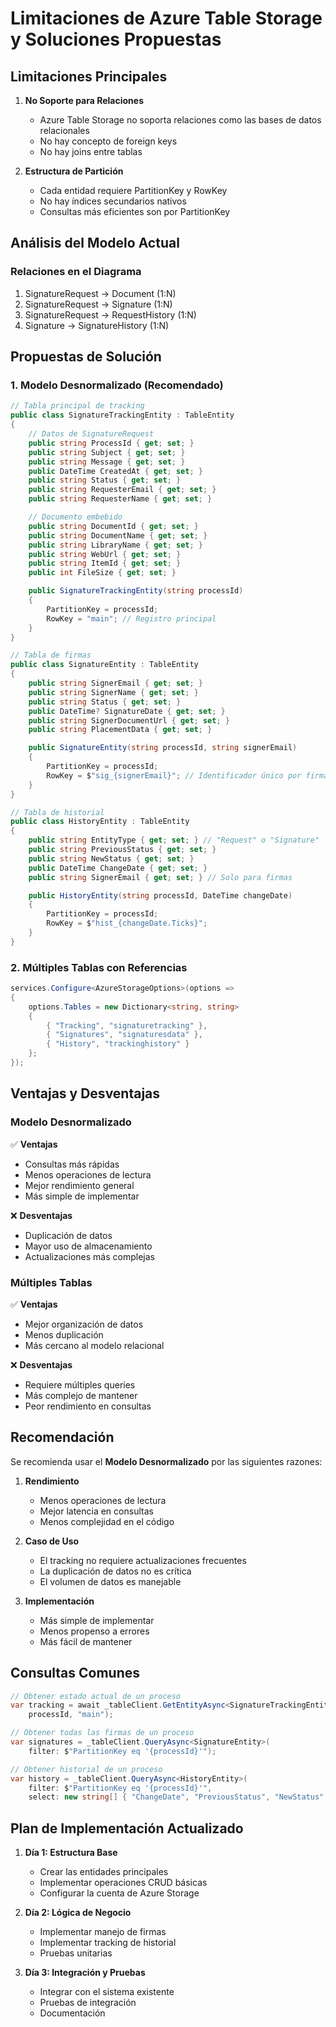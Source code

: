 # Limitaciones de Azure Table Storage y Soluciones Propuestas

## Limitaciones Principales

1. **No Soporte para Relaciones**
   - Azure Table Storage no soporta relaciones como las bases de datos relacionales
   - No hay concepto de foreign keys
   - No hay joins entre tablas

2. **Estructura de Partición**
   - Cada entidad requiere PartitionKey y RowKey
   - No hay índices secundarios nativos
   - Consultas más eficientes son por PartitionKey

## Análisis del Modelo Actual

### Relaciones en el Diagrama
1. SignatureRequest → Document (1:N)
2. SignatureRequest → Signature (1:N)
3. SignatureRequest → RequestHistory (1:N)
4. Signature → SignatureHistory (1:N)

## Propuestas de Solución

### 1. Modelo Desnormalizado (Recomendado)
```csharp
// Tabla principal de tracking
public class SignatureTrackingEntity : TableEntity
{
    // Datos de SignatureRequest
    public string ProcessId { get; set; }
    public string Subject { get; set; }
    public string Message { get; set; }
    public DateTime CreatedAt { get; set; }
    public string Status { get; set; }
    public string RequesterEmail { get; set; }
    public string RequesterName { get; set; }

    // Documento embebido
    public string DocumentId { get; set; }
    public string DocumentName { get; set; }
    public string LibraryName { get; set; }
    public string WebUrl { get; set; }
    public string ItemId { get; set; }
    public int FileSize { get; set; }

    public SignatureTrackingEntity(string processId)
    {
        PartitionKey = processId;
        RowKey = "main"; // Registro principal
    }
}

// Tabla de firmas
public class SignatureEntity : TableEntity
{
    public string SignerEmail { get; set; }
    public string SignerName { get; set; }
    public string Status { get; set; }
    public DateTime? SignatureDate { get; set; }
    public string SignerDocumentUrl { get; set; }
    public string PlacementData { get; set; }

    public SignatureEntity(string processId, string signerEmail)
    {
        PartitionKey = processId;
        RowKey = $"sig_{signerEmail}"; // Identificador único por firmante
    }
}

// Tabla de historial
public class HistoryEntity : TableEntity
{
    public string EntityType { get; set; } // "Request" o "Signature"
    public string PreviousStatus { get; set; }
    public string NewStatus { get; set; }
    public DateTime ChangeDate { get; set; }
    public string SignerEmail { get; set; } // Solo para firmas

    public HistoryEntity(string processId, DateTime changeDate)
    {
        PartitionKey = processId;
        RowKey = $"hist_{changeDate.Ticks}";
    }
}
```

### 2. Múltiples Tablas con Referencias

```csharp
services.Configure<AzureStorageOptions>(options =>
{
    options.Tables = new Dictionary<string, string>
    {
        { "Tracking", "signaturetracking" },
        { "Signatures", "signaturesdata" },
        { "History", "trackinghistory" }
    };
});
```

## Ventajas y Desventajas

### Modelo Desnormalizado
✅ **Ventajas**
- Consultas más rápidas
- Menos operaciones de lectura
- Mejor rendimiento general
- Más simple de implementar

❌ **Desventajas**
- Duplicación de datos
- Mayor uso de almacenamiento
- Actualizaciones más complejas

### Múltiples Tablas
✅ **Ventajas**
- Mejor organización de datos
- Menos duplicación
- Más cercano al modelo relacional

❌ **Desventajas**
- Requiere múltiples queries
- Más complejo de mantener
- Peor rendimiento en consultas

## Recomendación

Se recomienda usar el **Modelo Desnormalizado** por las siguientes razones:

1. **Rendimiento**
   - Menos operaciones de lectura
   - Mejor latencia en consultas
   - Menos complejidad en el código

2. **Caso de Uso**
   - El tracking no requiere actualizaciones frecuentes
   - La duplicación de datos no es crítica
   - El volumen de datos es manejable

3. **Implementación**
   - Más simple de implementar
   - Menos propenso a errores
   - Más fácil de mantener

## Consultas Comunes

```csharp
// Obtener estado actual de un proceso
var tracking = await _tableClient.GetEntityAsync<SignatureTrackingEntity>(
    processId, "main");

// Obtener todas las firmas de un proceso
var signatures = _tableClient.QueryAsync<SignatureEntity>(
    filter: $"PartitionKey eq '{processId}'");

// Obtener historial de un proceso
var history = _tableClient.QueryAsync<HistoryEntity>(
    filter: $"PartitionKey eq '{processId}'",
    select: new string[] { "ChangeDate", "PreviousStatus", "NewStatus" });
```

## Plan de Implementación Actualizado

1. **Día 1: Estructura Base**
   - Crear las entidades principales
   - Implementar operaciones CRUD básicas
   - Configurar la cuenta de Azure Storage

2. **Día 2: Lógica de Negocio**
   - Implementar manejo de firmas
   - Implementar tracking de historial
   - Pruebas unitarias

3. **Día 3: Integración y Pruebas**
   - Integrar con el sistema existente
   - Pruebas de integración
   - Documentación